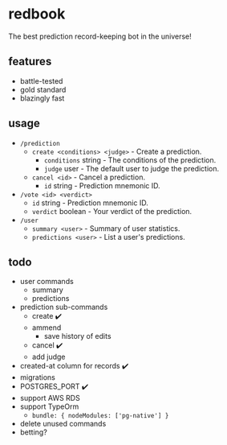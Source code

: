 # redbook

The best prediction record-keeping bot in the universe!

## features

- battle-tested
- gold standard
- blazingly fast

## usage

- `/prediction`
  - `create <conditions> <judge>` - Create a prediction.
    - `conditions` string - The conditions of the prediction.
    - `judge` user - The default user to judge the prediction.
  - `cancel <id>` - Cancel a prediction.
    - `id` string - Prediction mnemonic ID.
- `/vote <id> <verdict>`
  - `id` string - Prediction mnemonic ID.
  - `verdict` boolean - Your verdict of the prediction.
- `/user`
  - `summary <user>` - Summary of user statistics.
  - `predictions <user>` - List a user's predictions.

## todo

- user commands
  - summary
  - predictions
- prediction sub-commands
  - create :heavy_check_mark:
  - ammend
    - save history of edits
  - cancel :heavy_check_mark:
  - add judge
- created-at column for records :heavy_check_mark:
- migrations
- POSTGRES_PORT :heavy_check_mark:
- support AWS RDS
- support TypeOrm
  - `bundle: { nodeModules: ['pg-native'] }`
- delete unused commands
- betting?
